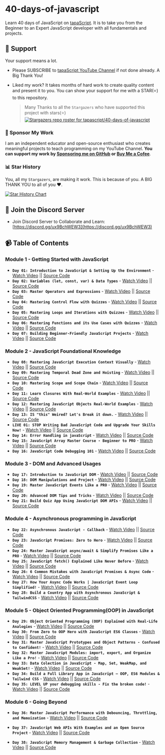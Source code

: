 # 40-days-of-javascript

Learn 40 days of JavaScript on [tapaScript](https://youtube.com/tapasadhikary). It is to take you from the Beginner to an Expert JavaScript developer with all fundamentals and projects.

## 🫶 Support

Your support means a lot.

- Please SUBSCRIBE to [tapaScript YouTube Channel](https://youtube.com/tapasadhikary) if not done already. A Big Thank You!
- Liked my work? It takes months of hard work to create quality content and present it to you. You can show your support for me with a STAR(⭐) to this repository.

    > Many Thanks to all the `Stargazers` who have supported this project with stars(⭐)
    [![Stargazers repo roster for tapascript/40-days-of-javascript](https://reporoster.com/stars/tapascript/40-days-of-javascript)](https://github.com/atapas/tapascript/40-days-of-javascript)

### 🤝 Sponsor My Work

I am an independent educator and open-source enthusiast who creates meaningful projects to teach programming on my YouTube Channel. **You can support my work by [Sponsoring me on GitHub](https://github.com/sponsors/atapas) or [Buy Me a Cofee](https://buymeacoffee.com/tapasadhikary)**.

### 📊 Star History

You, all my `Stargazers`, are making it work. This is because of you. A BIG THANK YOU to all of you ❤️.

[![Star History Chart](https://api.star-history.com/svg?repos=tapascript/40-days-of-javascript&type=Date)](https://www.star-history.com/#tapascript/40-days-of-javascript&Date)

## 🥇 Join the Discord Server

- Join Discord Server to Collaborate and Learn: [https://discord.gg/ux9BchWEW3](https://discord.gg/ux9BchWEW3)

## 📹 Table of Contents

### Module 1 - Getting Started with JavaScript

- **`Day 01: Introduction to JavaScript & Setting Up the Environment`** - [Watch Video](https://youtu.be/t8QXF85YovE) || [Source Code](https://github.com/tapascript/40-days-of-javascript/blob/main/day-01/README.md)
- **`Day 02: Variables (let, const, var) & Data Types`** - [Watch Video](https://www.youtube.com/watch?v=tVqy4Tw0i64) || [Source Code](https://github.com/tapascript/40-days-of-javascript/blob/main/day-02/README.md)
- **`Day 03: Master Operators and Expressions`** - [Watch Video](https://youtu.be/vI95K-_JLOw) || [Source Code](https://github.com/tapascript/40-days-of-javascript/blob/main/day-03/README.md)
- **`Day 04: Mastering Control Flow with Quizzes`** - [Watch Video](https://youtu.be/Fn_DhBu3VyU) || [Source Code](https://github.com/tapascript/40-days-of-javascript/blob/main/day-04/README.md)
- **`Day 05: Mastering Loops and Iterations with Quizzes`** - [Watch Video](https://youtu.be/MDR43-2GvtA) || [Source Code](https://github.com/tapascript/40-days-of-javascript/blob/main/day-05/README.md)
- **`Day 06: Mastering Functions and its Use Cases with Quizzes`** - [Watch Video](https://youtu.be/6UJ9SyHvkJY) || [Source Code](https://github.com/tapascript/40-days-of-javascript/blob/main/day-06/README.md)
- **`Day 07: Building Beginner-Friendly JavaScript Projects`** - [Watch Video](https://youtu.be/fydbEttef04) || [Source Code](https://github.com/tapascript/40-days-of-javascript/blob/main/day-07/README.md)

### Module 2 - JavaScript Foundational Knowledge

- **`Day 08: Mastering JavaScript Execution Context Visually`** - [Watch Video](https://youtu.be/ylx5F7hbzVQ) || [Source Code](https://github.com/tapascript/40-days-of-javascript/blob/main/day-08/README.md)
- **`Day 09: Mastering Temporal Dead Zone and Hoisting`** - [Watch Video](https://youtu.be/OqMxh1QdYEg) || [Source Code](https://github.com/tapascript/40-days-of-javascript/blob/main/day-09/README.md)
- **`Day 10: Mastering Scope and Scope Chain`** - [Watch Video](https://youtu.be/14H2TsrjcLo) || [Source Code](https://github.com/tapascript/40-days-of-javascript/blob/main/day-10/README.md)
- **`Day 11: Learn Closures With Real-World Examples`** - [Watch Video](https://youtu.be/lA7CGz3iHyI) || [Source Code](https://github.com/tapascript/40-days-of-javascript/blob/main/day-11/README.md)
- **`Day 12: Mastering JavaScript Objects Real-World Examples`** - [Watch Video](https://youtu.be/c5vEfYj5yZM) || [Source Code](https://github.com/tapascript/40-days-of-javascript/blob/main/day-12/README.md)
- **`Day 13: IS "this" Weired? Let's Break it down.`** - [Watch Video](https://youtu.be/9mfb0j9PcHw) || [Source Code](https://github.com/tapascript/40-days-of-javascript/blob/main/day-13/README.md)
- **`LIVE 01: STOP Writing Bad JavaScript Code and Upgrade Your Skills Now!`** - [Watch Video](https://www.youtube.com/watch?v=1XW_g3Ik3l8) || [Source Code](https://github.com/tapascript/40-days-of-javascript/blob/main/live/live-one/questions.md)
- **`Day 14: Error Handling in javaScript`** - [Watch Video](https://youtu.be/XpMW-gxNYD8) || [Source Code](https://github.com/tapascript/40-days-of-javascript/blob/main/day-14/README.md)
- **`Day 15: JavaScript Array Master Course - Beginner to PRO`** - [Watch Video](https://youtu.be/t05NguKFKo0) || [Source Code](https://github.com/tapascript/40-days-of-javascript/blob/main/day-15/README.md)
- **`Day 16: JavaScript Code Debugging 101`** - [Watch Video](https://youtu.be/VInAd-GJZec) || [Source Code](https://github.com/tapascript/40-days-of-javascript/blob/main/day-16/README.md)

### Module 3 - DOM and Advanced Usages

- **`Day 17: Introduction to JavaScript DOM`** - [Watch Video](https://youtu.be/F4mVSaj6uls) || [Source Code](https://github.com/tapascript/40-days-of-javascript/blob/main/day-17/README.md)
- **`Day 18: DOM Manipulations and Project`** - [Watch Video](https://www.youtube.com/watch?v=BoYgn_Mf0hA) || [Source Code](https://github.com/tapascript/40-days-of-javascript/blob/main/day-18/README.md)
- **`Day 19: Master JavaScript Events Like a PRO`** - [Watch Video](https://youtu.be/ybgI5vVE668) || [Source Code](https://github.com/tapascript/40-days-of-javascript/blob/main/day-19/README.md)
- **`Day 20: Advanced DOM Tips and Tricks`** - [Watch Video](https://youtu.be/aNhPav1DgTY) || [Source Code](https://github.com/tapascript/40-days-of-javascript/blob/main/day-20/README.md)
- **`Day 21: Build Quiz App Using JavaScript DOM APIs`** - [Watch Video](https://youtu.be/hTDeyBq5EdM) || [Source Code](https://github.com/tapascript/40-days-of-javascript/blob/main/day-21/README.md)

### Module 4 - Asynchronous programming in JavaScript

- **`Day 22: Asynchronous JavaScript - Callback`** - [Watch Video](https://youtu.be/EtoHtZ8mdWA) || [Source Code](https://github.com/tapascript/40-days-of-javascript/blob/main/day-22/README.md)
- **`Day 23: JavaScript Promises: Zero to Hero`** - [Watch Video](https://youtu.be/R52MdtIW3rs) || [Source Code](https://github.com/tapascript/40-days-of-javascript/blob/main/day-23/README.md)
- **`Day 24: Master JavaScript async/await & Simplify Promises Like a PRO`** - [Watch Video](https://youtu.be/WQdCffdPPKI) || [Source Code](https://github.com/tapascript/40-days-of-javascript/blob/main/day-24/README.md)
- **`Day 25: JavaScript fetch() Explained Like Never Before`** - [Watch Video](https://www.youtube.com/watch?v=G3oPZSvrO9w) || [Source Code](https://github.com/tapascript/40-days-of-javascript/blob/main/day-25/README.md)
- **`Day 26: 6 Common Mistakes with JavaScript Promises & Async Code`** - [Watch Video](https://youtu.be/c_zcXUz1neo) || [Source Code](https://github.com/tapascript/40-days-of-javascript/blob/main/day-26/README.md)
- **`Day 27: How Your Async Code Works | JavaScript Event Loop Simplified!`** - [Watch Video](https://youtu.be/4IYcwOfW3BM) || [Source Code](https://github.com/tapascript/40-days-of-javascript/blob/main/day-27/README.md)
- **`Day 28: Build a Country App with Asynchronous JavaScript & TailwindCSS`** - [Watch Video](https://www.youtube.com/watch?v=jXS0VURNqxA) || [Source Code](https://github.com/tapascript/40-days-of-javascript/blob/main/day-28/README.md)

### Module 5 - Object Oriented Programming(OOP) in JavaScript

- **`Day 29: Object Oriented Programming (OOP) Explained with Real-Life Analogies`** - [Watch Video](https://www.youtube.com/watch?v=oRQOiyO-kHg) || [Source Code](https://github.com/tapascript/40-days-of-javascript/blob/main/day-29/README.md)
- **`Day 30: From Zero to OOP Hero with JavaScript ES6 Classes`** - [Watch Video](https://youtu.be/kG5t34ciG9w) || [Source Code](https://github.com/tapascript/40-days-of-javascript/blob/main/day-30/README.md)
- **`Day 31: Master JavaScript Prototypes and Object Patterns - Confused to Confident!`** - [Watch Video](https://youtu.be/Uru85QW9zkk) || [Source Code](https://github.com/tapascript/40-days-of-javascript/blob/main/day-31/README.md)
- **`Day 32: Master JavaScript Modules: import, export, and Organize Like a Pro!`** - [Watch Video](https://youtu.be/l50gnBWHmdA) || [Source Code](https://github.com/tapascript/40-days-of-javascript/blob/main/day-32/README.md)
- **`Day 33: Data Colection in JavaScript - Map, Set, WeakMap, and WeakSet!`** - [Watch Video](https://youtu.be/kzuvppEWm88) || [Source Code](https://github.com/tapascript/40-days-of-javascript/blob/main/day-33/README.md)
- **`Day 34: Build a Full Library App in JavaScript – OOP, ES6 Modules & Tailwind CSS`** - [Watch Video](https://youtu.be/DXO8tiGH18Y) || [Source Code](https://github.com/tapascript/40-days-of-javascript/blob/main/day-34/README.md)
- **`Day 35: LEVEL UP your debugging skills - Fix the broken code!`** - [Watch Video](https://youtu.be/wjM89QIL5As) || [Source Code](https://github.com/tapascript/40-days-of-javascript/blob/main/day-35/README.md)

### Module 6 - Going Beyond

- **`Day 36: Master JavaScript Performance with Debouncing, Throttling, and Memoization`** - [Watch Video](https://youtu.be/RnQPMARiq18) || [Source Code](https://github.com/tapascript/40-days-of-javascript/blob/main/day-36/README.md)

- **`Day 37: JavaScript Web APIs With Examples and an Open Source Project`** - [Watch Video](https://youtu.be/Ffpd8RkEXlY) || [Source Code](https://github.com/tapascript/40-days-of-javascript/blob/main/day-37/README.md)

- **`Day 38: JavaScript Memory Management & Garbage Collection`** - [Watch Video](https://youtu.be/w-ZCIbEU-0A) || [Source Code](https://github.com/tapascript/40-days-of-javascript/blob/main/day-38/README.md)
